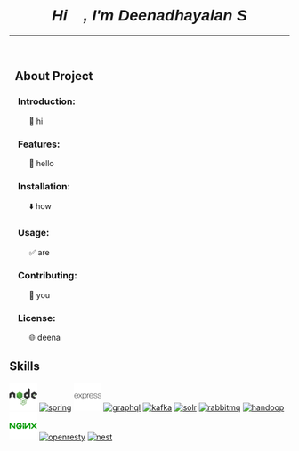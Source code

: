 <font face="Verdana, Geneva, Tahoma, sans-serif">
<h1 align="center"><i>Hi 👋, I'm Deenadhayalan S</i></h1> 
</font>
<hr><br> 
<h2 style="font-weight: bold;">&nbsp; About Project</h2>
<h3>&nbsp;&nbsp;&nbsp; Introduction:</h3>
<p>&nbsp;&nbsp;&nbsp;&nbsp;&nbsp;&nbsp;&nbsp;&nbsp; 🔎 hi</p>
<h3>&nbsp;&nbsp;&nbsp; Features:</h3>
<p>&nbsp;&nbsp;&nbsp;&nbsp;&nbsp;&nbsp;&nbsp;&nbsp; 🌟 hello</p>
<h3>&nbsp;&nbsp;&nbsp; Installation:</h3>
<p>&nbsp;&nbsp;&nbsp;&nbsp;&nbsp;&nbsp;&nbsp;&nbsp; ⬇️ how</p>
<h3>&nbsp;&nbsp;&nbsp; Usage:</h3>
<p>&nbsp;&nbsp;&nbsp;&nbsp;&nbsp;&nbsp;&nbsp;&nbsp; ✅ are</p>
<h3>&nbsp;&nbsp;&nbsp; Contributing:</h3>
<p>&nbsp;&nbsp;&nbsp;&nbsp;&nbsp;&nbsp;&nbsp;&nbsp; 📌 you</p>
<h3>&nbsp;&nbsp;&nbsp; License:</h3>
<p>&nbsp;&nbsp;&nbsp;&nbsp;&nbsp;&nbsp;&nbsp;&nbsp; 🌐 deena</p>

<h2>Skills</h2>
<a href="https://nodejs.org/en" target="_blank" cursor:="" pointer;=""><img src="https://raw.githubusercontent.com/devicons/devicon/master/icons/nodejs/nodejs-original-wordmark.svg" alt="node" width="50px" height="50px" title="node"></a>
<a href="https://docs.spring.io/spring-boot/index.html" target="_blank" cursor:="" pointer;=""><img src="https://www.vectorlogo.zone/logos/springio/springio-icon.svg" alt="spring" width="50px" height="50px" title="spring"></a>
<a href="https://expressjs.com/" target="_blank" cursor:="" pointer;=""><img src="https://raw.githubusercontent.com/devicons/devicon/master/icons/express/express-original-wordmark.svg" alt="express" width="50px" height="50px" title="express"></a>
<a href="https://graphql.org/learn/" target="_blank" cursor:="" pointer;=""><img src="https://www.vectorlogo.zone/logos/graphql/graphql-icon.svg" alt="graphql" width="50px" height="50px" title="graphql"></a>
<a href="https://kafka.apache.org/documentation/" target="_blank" cursor:="" pointer;=""><img src="https://www.vectorlogo.zone/logos/apache_kafka/apache_kafka-icon.svg" alt="kafka" width="50px" height="50px" title="kafka"></a>
<a href="https://solr.apache.org/guide/solr/latest/index.html" target="_blank" cursor:="" pointer;=""><img src="https://www.vectorlogo.zone/logos/apache_solr/apache_solr-icon.svg" alt="solr" width="50px" height="50px" title="solr"></a>
<a href="https://www.rabbitmq.com/docs" target="_blank" cursor:="" pointer;=""><img src="https://www.vectorlogo.zone/logos/rabbitmq/rabbitmq-icon.svg" alt="rabbitmq" width="50px" height="50px" title="rabbitmq"></a>
<a href="https://hadoop.apache.org/docs/stable/" target="_blank" cursor:="" pointer;=""><img src="https://www.vectorlogo.zone/logos/apache_hadoop/apache_hadoop-icon.svg" alt="handoop" width="50px" height="50px" title="handoop"></a>
<a href="https://nginx.org/en/docs/" target="_blank" cursor:="" pointer;=""><img src="https://raw.githubusercontent.com/devicons/devicon/master/icons/nginx/nginx-original.svg" alt="nginx" width="50px" height="50px" title="nginx"></a>
<a href="https://openresty.org/en/" target="_blank" cursor:="" pointer;=""><img src="https://openresty.org/images/logo.png" alt="openresty" width="50px" height="50px" title="openresty"></a>
<a href="https://docs.nestjs.com/" target="_blank" cursor:="" pointer;=""><img src="https://svg-files.pixelied.com/9496f603-8e3d-4bee-a2a5-c83dac4c2f11/thumb-256px.png" alt="nest" width="50px" height="50px" title="nest"></a>

